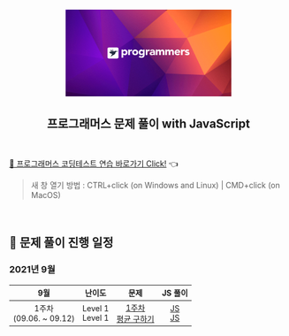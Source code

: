 <div align="center">
  <br />
  <img src="./img/programmers_logo.png" alt="Programmers solving with JS" width="300px" />
  <br />
  <h2>프로그래머스 문제 풀이 with JavaScript</h2>
  <br />
</div>

[🔗 프로그래머스 코딩테스트 연습 바로가기 Click!](https://programmers.co.kr/learn/challenges) 👈

> 새 창 열기 방법 : CTRL+click (on Windows and Linux) | CMD+click (on MacOS)

<br />

<div id="1"></div>

## 📅 문제 풀이 진행 일정

### 2021년 9월

|             9월             |        난이도        |                                                                      문제                                                                      |                                                                                                        JS 풀이                                                                                                        |
| :-------------------------: | :------------------: | :--------------------------------------------------------------------------------------------------------------------------------------------: | :-------------------------------------------------------------------------------------------------------------------------------------------------------------------------------------------------------------------: |
| 1주차<br />(09.06. ~ 09.12) | Level 1<br />Level 1 | [1주차](https://programmers.co.kr/learn/courses/30/lessons/82612)<br />[평균 구하기](https://programmers.co.kr/learn/courses/30/lessons/12944) | [JS](https://github.com/JeongHwan-dev/programmers-solving-with-js/blob/master/Level1/1%EC%A3%BC%EC%B0%A8.js)<br />[JS](https://github.com/JeongHwan-dev/programmers-solving-with-js/blob/master/Level1/평균구하기.js) |
